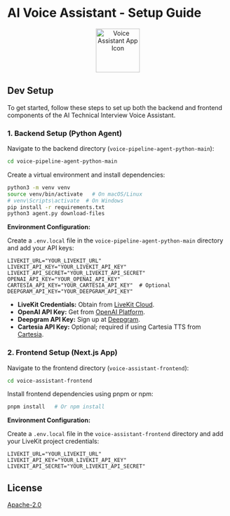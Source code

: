 # AI Voice Assistant - Setup Guide

<p align="center">
  <img src="./.github/assets/app-icon.png" alt="Voice Assistant App Icon" width="100" height="100">
</p>

## Dev Setup

To get started, follow these steps to set up both the backend and frontend components of the AI Technical Interview Voice Assistant.

### 1. Backend Setup (Python Agent)

Navigate to the backend directory (`voice-pipeline-agent-python-main`):

```bash
cd voice-pipeline-agent-python-main
```

Create a virtual environment and install dependencies:

```bash
python3 -m venv venv
source venv/bin/activate   # On macOS/Linux
# venv\Scripts\activate  # On Windows
pip install -r requirements.txt
python3 agent.py download-files
```

**Environment Configuration:**

Create a `.env.local` file in the `voice-pipeline-agent-python-main` directory and add your API keys:

```env
LIVEKIT_URL="YOUR_LIVEKIT_URL"
LIVEKIT_API_KEY="YOUR_LIVEKIT_API_KEY"
LIVEKIT_API_SECRET="YOUR_LIVEKIT_API_SECRET"
OPENAI_API_KEY="YOUR_OPENAI_API_KEY"
CARTESIA_API_KEY="YOUR_CARTESIA_API_KEY"  # Optional
DEEPGRAM_API_KEY="YOUR_DEEPGRAM_API_KEY"
```

*   **LiveKit Credentials:**  Obtain from [LiveKit Cloud](https://cloud.livekit.io).
*   **OpenAI API Key:** Get from [OpenAI Platform](https://platform.openai.com).
*   **Deepgram API Key:** Sign up at [Deepgram](https://deepgram.com).
*   **Cartesia API Key:** Optional; required if using Cartesia TTS from [Cartesia](https://cartesia.ai).

### 2. Frontend Setup (Next.js App)

Navigate to the frontend directory (`voice-assistant-frontend`):

```bash
cd voice-assistant-frontend
```

Install frontend dependencies using pnpm or npm:

```bash
pnpm install   # Or npm install
```

**Environment Configuration:**

Create a `.env.local` file in the `voice-assistant-frontend` directory and add your LiveKit project credentials:

```env
LIVEKIT_URL="YOUR_LIVEKIT_URL"
LIVEKIT_API_KEY="YOUR_LIVEKIT_API_KEY"
LIVEKIT_API_SECRET="YOUR_LIVEKIT_API_SECRET"
```

## License

[Apache-2.0](LICENSE)
```